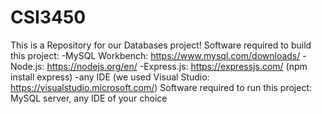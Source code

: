 # CSI3450
This is a Repository for our Databases project!
Software required to build this project:
-MySQL Workbench: https://www.mysql.com/downloads/ 
-Node.js: https://nodejs.org/en/
-Express.js: https://expressjs.com/ (npm install express)
-any IDE (we used Visual Studio: https://visualstudio.microsoft.com/)
Software required to run this project: MySQL server, any IDE of your choice
